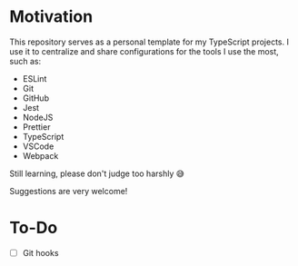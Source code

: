 # Motivation

This repository serves as a personal template for my TypeScript projects. I use it to centralize and share configurations for the tools I use the most, such as:

-   ESLint
-   Git
-   GitHub
-   Jest
-   NodeJS
-   Prettier
-   TypeScript
-   VSCode
-   Webpack

Still learning, please don't judge too harshly 😅

Suggestions are very welcome!

# To-Do

-   [ ] Git hooks
